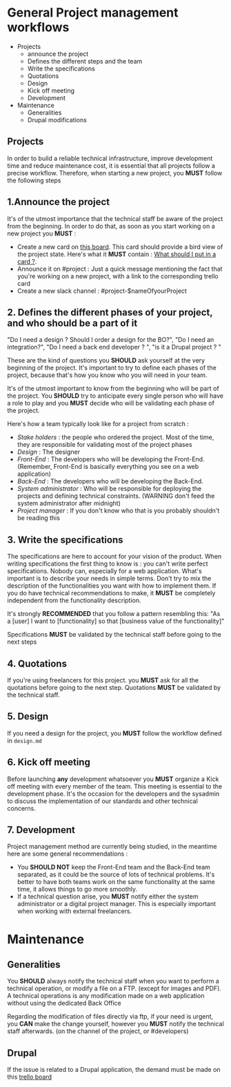# General Project management workflows

 - Projects
    - announce the project
    - Defines the different steps and the team
    - Write the specifications
    - Quotations
    - Design
    - Kick off meeting
    - Development
 - Maintenance
     - Generalities
     - Drupal modifications


## Projects
  In order to build a reliable technical infrastructure, improve development time and reduce maintenance cost, it is essential that all projects follow a precise workflow. Therefore, when starting a new project, you **MUST** follow the following steps

## 1.Announce the project

It's of the utmost importance that the technical staff be aware of the project from the beginning. In order to do that, as soon as you start working on a new project you **MUST** :
 - Create a new card on [this board](https://trello.com/b/EI6byZd7). This card should provide a bird view of the project state. Here's what it **MUST** contain : [What should I put in a card ?](https://trello.com/c/TiFmB8VC).
 - Announce it on #project : Just a quick message mentioning the fact that you're working on a new project, with a link to the corresponding trello card
 - Create a new slack channel : #project-$nameOfyourProject

## 2. Defines the different phases of your project, and who should be a part of it

"Do I need a design ? Should I order a design for the BO?",
"Do I need an integration?",
"Do I need a back end developer ? ", "is it a Drupal project ? "

These are the kind of questions you **SHOULD** ask yourself at the very beginning of the project. It's important to try to define each phases of the project, because that's how you know who you will need in your team.

It's of the utmost important to know from the beginning who will be part of the project. You **SHOULD** try to anticipate every single person who will have a role to play and you **MUST** decide who will be validating each phase of the project.

Here's how a team typically look like for a project from scratch :

- *Stake holders* : the people who ordered the project. Most of the time, they are responsible for validating most of the project phases
- *Design* : The designer
- *Front-End* : The developers who will be developing the Front-End. (Remember, Front-End is basically everything you see on a web application)
- *Back-End* : The developers who will be developing the Back-End.
- *System administrator* : Who will be responsible for deploying the projects and defining technical constraints. (WARNING don't feed the system administrator after midnight)
- *Project manager* : If you don't know who that is you probably shouldn't be reading this

## 3. Write the specifications

The specifications are here to account for your vision of the product. When writing specifications the first thing to know is : you can't write perfect specifications. Nobody can, especially for a web application. What's important is to describe your needs in simple terms. Don't try to mix the description of the functionalities you want with how to implement them. If you do have technical recommendations to make, it **MUST** be completely independent from the functionality description.

It's strongly **RECOMMENDED** that you follow a pattern resembling this:
"As a [user] I want to [functionality] so that [business value of the functionality]"

Specifications **MUST** be validated by the technical staff before going to the next steps

## 4. Quotations

If you're using freelancers for this project. you **MUST** ask for all the quotations before going to the next step. Quotations **MUST** be validated by the technical staff.

## 5. Design

If you need a design for the project, you **MUST** follow the workflow defined in `design.md`

## 6. Kick off meeting

Before launching **any** development whatsoever you **MUST** organize a Kick off meeting with every member of the team. This meeting is essential to the development phase. It's the occasion for the developers and the sysadmin to discuss the implementation of our standards and other technical concerns.


## 7. Development

Project management method are currently being studied, in the meantime here are some general recommendations :
 - You **SHOULD NOT** keep the Front-End team and the Back-End team separated, as it could be the source of lots of technical problems. It's better to have both teams work on the same functionality at the same time, it allows things to go more smoothly.
 - If a technical question arise, you **MUST** notify either the system administrator or a digital project manager. This is especially important when working with external freelancers.


# Maintenance

## Generalities

You **SHOULD** always notify the technical staff when you want to perform a technical operation, or modify a file on a FTP. (except for images and PDF). A technical operations is any modification made on a web application without using the dedicated Back Office

Regarding the modification of files directly via ftp, if your need is urgent, you **CAN** make the change yourself, however you **MUST** notify the technical staff afterwards. (on the channel of the project, or #developers)

## Drupal

If the issue is related to a Drupal application, the demand must be made on this [trello board](https://trello.com/b/0DuIl19x)
